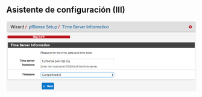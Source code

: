 ## Asistente de configuración (III)

![wizard 3](./media/resources/wizard-3.png)<!-- .element height="90%" width="90%" -->
